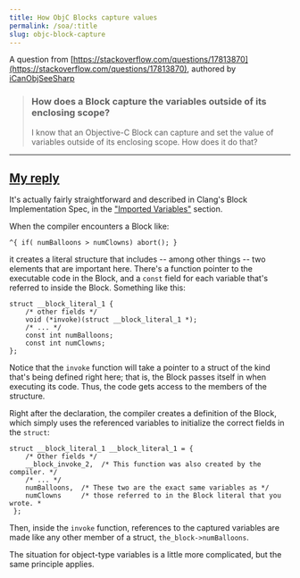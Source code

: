 ```yaml
---
title: How ObjC Blocks capture values
permalink: /soa/:title
slug: objc-block-capture
---
```


A question from [https://stackoverflow.com/questions/17813870](https://stackoverflow.com/questions/17813870), authored by [iCanObjSeeSharp](https://stackoverflow.com/users/2570370/icanobjseesharp)

> ### How does a Block capture the variables outside of its enclosing scope?
> 
> I know that an Objective-C Block can capture and set the value of variables outside of its enclosing scope. How does it do that?
 
---

## [My reply](https://stackoverflow.com/a/17819142)

It's actually fairly straightforward and described in Clang's Block Implementation Spec, in the ["Imported Variables"][1] section.

When the compiler encounters a Block like:

    ^{ if( numBalloons > numClowns) abort(); }

it creates a literal structure that includes -- among other things -- two elements that are important here. There's a function pointer to the executable code in the Block, and a `const` field for each variable that's referred to inside the Block. Something like this:

    struct __block_literal_1 {
        /* other fields */
        void (*invoke)(struct __block_literal_1 *);
        /* ... */
        const int numBalloons;
        const int numClowns;
    };

Notice that the `invoke` function will take a pointer to a struct of the kind that's being defined right here; that is, the Block passes itself in when executing its code. Thus, the code gets access to the members of the structure.

Right after the declaration, the compiler creates a definition of the Block, which simply uses the referenced variables to initialize the correct fields in the `struct`:

    struct __block_literal_1 __block_literal_1 = {
        /* Other fields */
        __block_invoke_2,  /* This function was also created by the compiler. */
        /* ... */
        numBalloons,  /* These two are the exact same variables as */ 
        numClowns     /* those referred to in the Block literal that you wrote. *
     };

Then, inside the `invoke` function, references to the captured variables are made like any other member of a struct, `the_block->numBalloons`.

The situation for object-type variables is a little more complicated, but the same principle applies.


[1]:http://clang.llvm.org/docs/Block-ABI-Apple.html#imported-variables